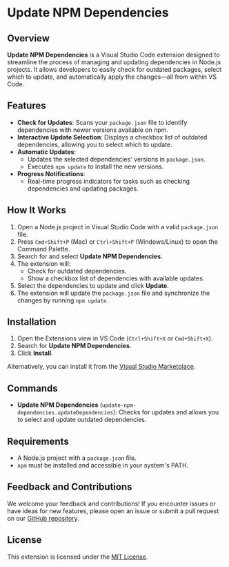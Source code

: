 # Update NPM Dependencies

## Overview

**Update NPM Dependencies** is a Visual Studio Code extension designed to streamline the process of managing and updating dependencies in Node.js projects. It allows developers to easily check for outdated packages, select which to update, and automatically apply the changes—all from within VS Code.

## Features

-   **Check for Updates**: Scans your `package.json` file to identify dependencies with newer versions available on npm.
-   **Interactive Update Selection**: Displays a checkbox list of outdated dependencies, allowing you to select which to update.
-   **Automatic Updates**:
    -   Updates the selected dependencies' versions in `package.json`.
    -   Executes `npm update` to install the new versions.
-   **Progress Notifications**:
    -   Real-time progress indicators for tasks such as checking dependencies and updating packages.

## How It Works

1. Open a Node.js project in Visual Studio Code with a valid `package.json` file.
2. Press `Cmd+Shift+P` (Mac) or `Ctrl+Shift+P` (Windows/Linux) to open the Command Palette.
3. Search for and select **Update NPM Dependencies**.
4. The extension will:
    - Check for outdated dependencies.
    - Show a checkbox list of dependencies with available updates.
5. Select the dependencies to update and click **Update**.
6. The extension will update the `package.json` file and synchronize the changes by running `npm update`.

## Installation

1. Open the Extensions view in VS Code (`Ctrl+Shift+X` or `Cmd+Shift+X`).
2. Search for **Update NPM Dependencies**.
3. Click **Install**.

Alternatively, you can install it from the [Visual Studio Marketplace](https://marketplace.visualstudio.com/items?itemName=arka-bhattacharya.update-npm-dependencies).

## Commands

-   **Update NPM Dependencies** (`update-npm-dependencies.updateDependencies`): Checks for updates and allows you to select and update outdated dependencies.

## Requirements

-   A Node.js project with a `package.json` file.
-   `npm` must be installed and accessible in your system's PATH.

## Feedback and Contributions

We welcome your feedback and contributions! If you encounter issues or have ideas for new features, please open an issue or submit a pull request on our [GitHub repository](https://github.com/arka-bhat/update-npm-dependencies).

## License

This extension is licensed under the [MIT License](LICENSE).
